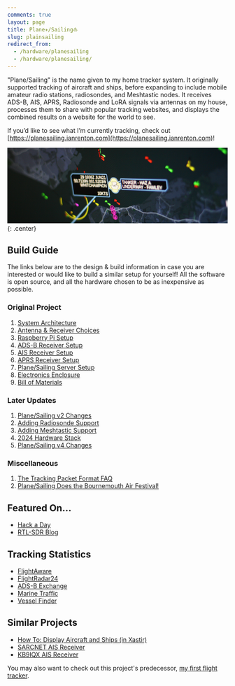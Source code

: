 ```yaml
---
comments: true
layout: page
title: Plane✈/Sailing⛵
slug: plainsailing
redirect_from:
  - /hardware/planesailing
  - /hardware/planesailing/
---
```


"Plane/Sailing" is the name given to my home tracker system. It originally supported tracking of aircraft and ships, before expanding to include mobile amateur radio stations, radiosondes, and Meshtastic nodes. It receives ADS-B, AIS, APRS, Radiosonde and LoRA signals via antennas on my house, processes them to share with popular tracking websites, and displays the combined results on a website for the world to see.

If you’d like to see what I’m currently tracking, check out [https://planesailing.ianrenton.com](https://planesailing.ianrenton.com)!

![Plane Sailing Banner](/img/projects/planesailing/banner7.png){: .center}

## Build Guide

The links below are to the design & build information in case you are interested or would like to build a similar setup for yourself! All the software is open source, and all the hardware chosen to be as inexpensive as possible.

### Original Project

1. [System Architecture](./system-architecture/)
2. [Antenna & Receiver Choices](./antenna-and-receiver/)
3. [Raspberry Pi Setup](./raspberry-pi/)
4. [ADS-B Receiver Setup](./adsb-receiver/)
5. [AIS Receiver Setup](./ais-receiver/)
6. [APRS Receiver Setup](./aprs-receiver/)
7. [Plane/Sailing Server Setup](./plane-sailing-server/)
8. [Electronics Enclosure](./electronics-enclosure/)
9. [Bill of Materials](./bill-of-materials/)

### Later Updates

1. [Plane/Sailing v2 Changes](./plane-sailing-v2-changes)
2. [Adding Radiosonde Support](./adding-radiosonde-support/)
3. [Adding Meshtastic Support](./adding-meshtastic-support/)
4. [2024 Hardware Stack](./plane-sailing-2024-hardware/)
5. [Plane/Sailing v4 Changes](./plane-sailing-v2-changes)

### Miscellaneous

1. [The Tracking Packet Format FAQ](./tracking-packet-format-faq)
2. [Plane/Sailing Does the Bournemouth Air Festival!](/blog/plane-sailing-does-the-bournemouth-air-festival/)

## Featured On...

* [Hack a Day](https://hackaday.com/2020/10/22/tracking-boats-and-ships-in-real-time-at-the-same-time/)
* [RTL-SDR Blog](https://www.rtl-sdr.com/a-dual-aircraft-and-ship-tracking-system-with-rtl-sdr/)

## Tracking Statistics

* [FlightAware](https://flightaware.com/adsb/stats/user/ianrenton)
* [FlightRadar24](https://www.flightradar24.com/account/feed-stats/?id=28217)
* [ADS-B Exchange](https://www.adsbexchange.com/api/feeders/?feed=aeb9add2-e933-408b-82ee-36e5f41edeb8)
* [Marine Traffic](https://www.marinetraffic.com/en/ais/details/stations/4601/_:c84491eef3bdfac87efda338636c1d20)
* [Vessel Finder](https://stations.vesselfinder.com/stations/5528)

## Similar Projects

* [How To: Display Aircraft and Ships (in Xastir)](https://xastir.org/index.php/HowTo:Display_Aircraft_and_Ships)
* [SARCNET AIS Receiver](https://www.sarcnet.org/ais-receiver.html)
* [KB9IQX AIS Receiver](http://kb9iqx.net/rtlsdr/ais/)

You may also want to check out this project's predecessor, [my first flight tracker](/projects/flight-tracker).
